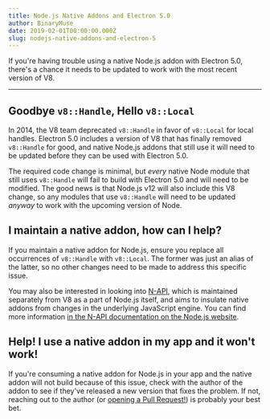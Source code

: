 ```yaml
---
title: Node.js Native Addons and Electron 5.0
author: BinaryMuse
date: 2019-02-01T00:00:00.000Z
slug: nodejs-native-addons-and-electron-5
---
```

If you're having trouble using a native Node.js addon with Electron 5.0, there's a chance it needs to be updated to work with the most recent version of V8.

---

## Goodbye `v8::Handle`, Hello `v8::Local`

In 2014, the V8 team deprecated `v8::Handle` in favor of `v8::Local` for local handles. Electron 5.0 includes a version of V8 that has finally removed `v8::Handle` for good, and native Node.js addons that still use it will need to be updated before they can be used with Electron 5.0.

The required code change is minimal, but *every* native Node module that still uses `v8::Handle` will fail to build with Electron 5.0 and will need to be modified. The good news is that Node.js v12 will also include this V8 change, so any modules that use `v8::Handle` will need to be updated *anyway* to work with the upcoming version of Node.

## I maintain a native addon, how can I help?

If you maintain a native addon for Node.js, ensure you replace all occurrences of `v8::Handle` with `v8::Local`. The former was just an alias of the latter, so no other changes need to be made to address this specific issue.

You may also be interested in looking into [N-API](https://nodejs.org/api/n-api.html), which is maintained separately from V8 as a part of Node.js itself, and aims to insulate native addons from changes in the underlying JavaScript engine. You can find more information [in the N-API documentation on the Node.js website](https://nodejs.org/api/n-api.html#n_api_n_api).

## Help! I use a native addon in my app and it won't work!

If you're consuming a native addon for Node.js in your app and the native addon will not build because of this issue, check with the author of the addon to see if they've released a new version that fixes the problem. If not, reaching out to the author (or [opening a Pull Request!](https://help.github.com/articles/about-pull-requests/)) is probably your best bet.
